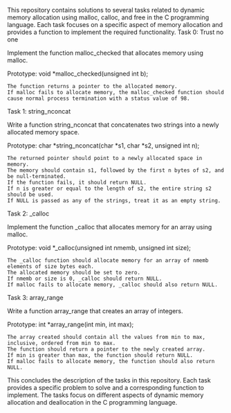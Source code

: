This repository contains solutions to several tasks related to dynamic memory allocation using malloc, calloc, and free in the C programming language. Each task focuses on a specific aspect of memory allocation and provides a function to implement the required functionality.
Task 0: Trust no one

Implement the function malloc_checked that allocates memory using malloc.

Prototype: void *malloc_checked(unsigned int b);

    The function returns a pointer to the allocated memory.
    If malloc fails to allocate memory, the malloc_checked function should cause normal process termination with a status value of 98.

Task 1: string_nconcat

Write a function string_nconcat that concatenates two strings into a newly allocated memory space.

Prototype: char *string_nconcat(char *s1, char *s2, unsigned int n);

    The returned pointer should point to a newly allocated space in memory.
    The memory should contain s1, followed by the first n bytes of s2, and be null-terminated.
    If the function fails, it should return NULL.
    If n is greater or equal to the length of s2, the entire string s2 should be used.
    If NULL is passed as any of the strings, treat it as an empty string.

Task 2: _calloc

Implement the function _calloc that allocates memory for an array using malloc.

Prototype: void *_calloc(unsigned int nmemb, unsigned int size);

    The _calloc function should allocate memory for an array of nmemb elements of size bytes each.
    The allocated memory should be set to zero.
    If nmemb or size is 0, _calloc should return NULL.
    If malloc fails to allocate memory, _calloc should also return NULL.

Task 3: array_range

Write a function array_range that creates an array of integers.

Prototype: int *array_range(int min, int max);

    The array created should contain all the values from min to max, inclusive, ordered from min to max.
    The function should return a pointer to the newly created array.
    If min is greater than max, the function should return NULL.
    If malloc fails to allocate memory, the function should also return NULL.

This concludes the description of the tasks in this repository. Each task provides a specific problem to solve and a corresponding function to implement. The tasks focus on different aspects of dynamic memory allocation and deallocation in the C programming language.
